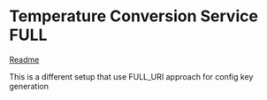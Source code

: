 # Temperature Conversion Service FULL

[Readme](../conversion-workflow/README.md)

This is a different setup that use FULL_URI approach for config key generation

